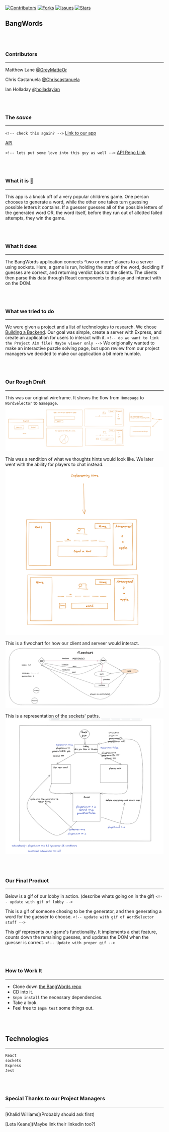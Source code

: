 [![Contributors][contributors-shield]](https://github.com/GreyMatteOr/bangwords/graphs/contributors)
[![Forks][forks-shield]](https://github.com/GreyMatteOr/bangwords/network/members)
[![Issues][issues-shield]](https://github.com/GreyMatteOr/bangwords/issues)
[![Stars][stars-shield]](https://github.com/GreyMatteOr/bangwords)

## BangWords


<br><br>

### Contributors

---

Matthew Lane [@GreyMatteOr](https://github.com/GreyMatteOr)

Chris Castanuela [@Chriscastanuela](https://github.com/Chriscastanuela)

Ian Holladay [@holladayian](https://github.com/holladayian)

<br><br>

### The _*sauce*_
---

`<!-- check this again? -->`
[Link to our app](greymatteor.github.io/bangwords)

[API](https://bangwords-api.herokuapp.com/) 


`<!-- lets put some love into this guy as well -->`
[API Repo Link](https://github.com/GreyMatteOr/bangwords-api) 

<br><br>

### What it is 🤙
---

This app is a knock off of a very popular childrens game. One person chooses to generate a word, while the other one takes turn guessing possible letters it contains. If a guesser guesses all of the possible letters of the generated word OR, the word itself, before they run out of allotted failed attempts, they win the game. 

<br><br>

### What it does
---

The BangWords application connects ^two or more^ players to a server using sockets. Here, a game is run, holding the state of the word, deciding if guesses are correct, and returning verdict back to the clients. The clients then parse this data through React components to display and interact with on the DOM. 

<br><br>

### What we tried to do
---

We were given a project and a list of technologies to research. We chose [Building a Backend](https://frontend.turing.io/projects/module-3/stretch.html#building-a-backend). 
Our goal was simple, create a server with Express, and create an application for users to interact with it. 
`<!-- do we want to link the Project Aim file? Maybe viewer only -->`
We origionally wanted to make an interactive puzzle solving page, but upon review from our project managers we decided to make our application a bit more humble. 

<br><br>

### Our Rough Draft
---

This was our original wireframe. It shows the flow from `Homepage` to `WordSelector` to `Gamepage`.
<img src='src/assets/wireframe.png' alt='wireframe'/>


This was a rendition of what we thoughts hints would look like. We later went with the ability for players to chat instead.
<img src='src/assets/hints.png' alt='hints section'/>


This is a flwochart for how our client and serveer would interact.
<img src='src/assets/flowchart.png' alt='flowchart'/>


This is a representation of the sockets' paths.
<img src='src/assets/socket-path.png' alt='socket-path'/>

<br><br>

### Our Final Product
---

Below is a gif of our lobby in action. (describe whats going on in the gif)
`<!-- update with gif of lobby -->`

This is a gif of someone chosing to be the generator, and then generating a word for the guesser to choose.
`<!-- update with gif of WordSelector stuff -->`

This gif represents our game's functionality. It implements a chat feature, counts down the remaining guesses, and updates the DOM when the guesser is correct.
`<!-- Update with proper gif -->`


<br><br>

### How to Work It
---

* Clone down [the BangWords repo](https://github.com/GreyMatteOr/bangwords)
* CD into it.
* `$npm install` the necessary dependencies.
* Take a look.
* Feel free to `$npm test` some things out.

<br><br>

## Technologies
---
```
React
sockets
Express
Jest
```
<br><br>

### Special Thanks to our Project Managers
---

[Khalid Williams](Probably should ask first)

[Leta Keane](Maybe link their linkedin too?)



<br><br>
<br><br>
<br><br>
<br><br>
<br><br>



[contributors-shield]: https://img.shields.io/github/contributors/GreyMatteOr/bangwords.svg?style=flat-square
[contributors-url]: https://github.com/GreyMatteOr/bangwords/graphs/contributors
[forks-shield]: https://img.shields.io/github/forks/GreyMatteOr/bangwords.svg?style=flat-square
[forks-url]: https://github.com/GreyMatteOr/bangwords/network/members
[stars-shield]: https://img.shields.io/github/stars/GreyMatteOr/bangwords.svg?style=flat-square 
[stars-url]: https://github.com/GreyMatteOr/bangwords/stargazers
[issues-shield]: https://img.shields.io/github/issues/GreyMatteOr/bangwords.svg?style=flat-square
[issues-url]: https://github.com/GreyMatteOr/bangwords/issues
[product-screenshot]: images/screenshot.png
